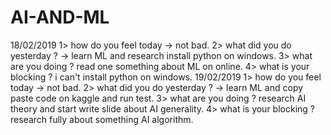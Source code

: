 # AI-AND-ML
18/02/2019
1> how do you feel today  -> not bad.
2> what did you do yesterday ? -> learn ML and research install python on windows.
3> what are you doing ? read one something about ML on online.
4> what is your blocking ? i can't install python on windows.
19/02/2019
1> how do you feel today  -> not bad.
2> what did you do yesterday ? -> learn ML and copy paste code on kaggle and run test.
3> what are you doing ? research AI theory and start write slide about AI generality.
4> what is your blocking ? research fully about something AI algorithm.
